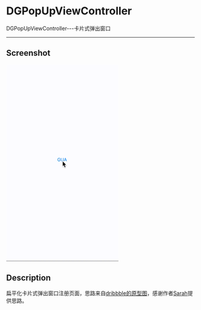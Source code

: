 # DGPopUpViewController
DGPopUpViewController---卡片式弹出窗口

---

## Screenshot

<img src="demo20.gif" alt="img" width="300px">

## Description

扁平化卡片式弹出窗口注册页面，思路来自[dribbble的原型图](https://dribbble.com/shots/2770326-Sign-up-prototype)，感谢作者[Sarah](https://dribbble.com/sarahjess)提供思路。
